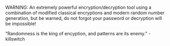 WARNING: An extremely powerful encryption/decryption tool using a combination of modified classical encryptions and modern random number generation, but be warned, do not forgot your password or decryption will be impossible!

"Randomness is the king of encyption, and patterns are its enemy." -killswitch
